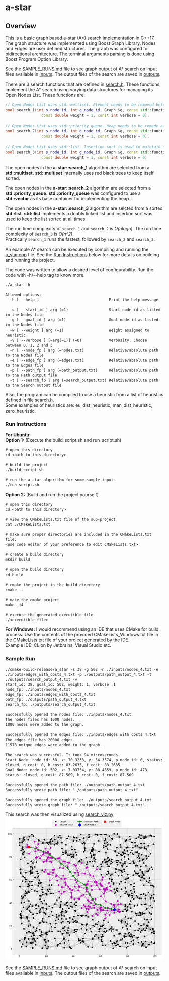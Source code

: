 # a-star

## Overview
This is a basic graph based a-star (A*) search implementation in C++17.  
The graph structure was implemented using Boost Graph Library. Nodes and Edges are user defined structures. 
The graph was configured for bidirectional architecture.
The terminal arguments parsing is done using Boost Program Option Library.

See the [SAMPLE_RUNS.md](./SAMPLE_RUNS.md) file to see graph output of A* search on input files available in 
[inputs](./inputs). The output files of the search are saved in [outputs](./outputs).

There are 3 search functions that are defined in [search.h](./search.h). These functions implement the A* search
using varying data structures for managing its Open Nodes List. These functions are:
```c++
// Open Nodes List uses std::multiset. Element needs to be removed before modification and then re-inserted.
bool search_1(int s_node_id, int g_node_id, Graph &g, const std::function<double(Node & , Node & )> &h_func,
                const double weight = 1, const int verbose = 0);

// Open Nodes List uses std::priority_queue. Heap needs to be remade after modification of an element.
bool search_2(int s_node_id, int g_node_id, Graph &g, const std::function<double(Node & , Node & )> &h_func,
                const double weight = 1, const int verbose = 0);

// Open Nodes List uses std::list. Insertion sort is used to maintain order.
bool search_3(int s_node_id, int g_node_id, Graph &g, const std::function<double(Node & , Node & )> &h_func,
                const double weight = 1, const int verbose = 0)
```
The open nodes in the **a-star::search_1** algorithm are selected from a **std::multiset**. **std::multiset** internally 
uses red black trees to keep itself sorted.

The open nodes in the **a-star::search_2** algorithm are selected from a **std::priority_queue**. 
**std::priority_queue** was configured to use a **std::vector** as its base container for implementing the heap.

The open nodes in the **a-star::search_3** algorithm are selcted from a sorted **std::list**. **std::list** implements 
a doubly linked list and insertion sort was used to keep the list sorted at all times.

The run time complexity of `search_1` and `search_2` is *O(nlogn)*. The run time complexity of `search_3` is *O(n^2)*.  
Practically `search_1` runs the fastest, followed by `search_2` and `search_3`.

An example A* search can be executed by compiling and running the [a_star.cpp](./a_star.cpp) file. See the
[Run Instructions](#run-instructions) below for more details on building and running the project.

The code was written to allow a desired level of configurability. Run the code with -h/--help tag to know more.  
```
./a_star -h

Allowed options:
  -h [ --help ]                               Print the help message
                                              
  -s [ --start_id ] arg (=1)                  Start node id as listed in the Nodes file
  -g [ --goal_id ] arg (=1)                   Goal node id as listed in the Nodes file
  -w [ --weight ] arg (=1)                    Weight assigned to heuristic
  -v [ --verbose ] [=arg(=1)] (=0)            Verbosity. Choose between 0, 1, 2 and 3
  -n [ --node_fp ] arg (=nodes.txt)           Relative/absolute path to the Nodes file
  -e [ --edge_fp ] arg (=edges.txt)           Relative/absolute path to the Edges file
  -p [ --path_fp ] arg (=path_output.txt)     Relative/absolute path to the Path output file
  -t [ --search_fp ] arg (=search_output.txt) Relative/absolute path to the Search output file
```

Also, the program can be compiled to use a heuristic from a list of heuristics defined in file [search.h](./search.h).  
Some examples of heuristics are: eu_dist_heuristic, man_dist_heuristic, zero_heuristic.  

### Run Instructions
**For Ubuntu:**  
**Option 1:** (Execute the build_script.sh and run_script.sh)
```shell script
# open this directory
cd <path to this directory>

# build the project
./build_script.sh

# run the a_star algorithm for some sample inputs
./run_script.sh
```

**Option 2:** (Build and run the project yourself)
```shell script
# open this directory
cd <path to this directory>

# view the CMakeLists.txt file of the sub-project
cat ./CMakeLists.txt

# make sure proper directories are included in the CMakeLists.txt file.
<use code editor of your preference to edit CMakeLists.txt>

# create a build directory
mkdir build

# open the build directory
cd build

# cmake the project in the build directory
cmake .. 

# make the cmake project
make -j4

# execute the generated executible file
./<executible file>
```

**For Windows:** I would recommend using an IDE that uses CMake for build process. Use the contents of the provided 
CMakeLists_Windows.txt file in the CMakeLists.txt file of your project generated by the IDE.  
Example IDE: CLion by Jetbrains, Visual Studio etc.

### Sample Run
```shell script
./cmake-build-release/a_star -s 38 -g 502 -n ./inputs/nodes_4.txt -e ./inputs/edges_with_costs_4.txt -p ./outputs/path_output_4.txt -t ./outputs/search_output_4.txt -v
start_id: 38, goal_id: 502, weight: 1, verbose: 1
node_fp: ./inputs/nodes_4.txt
edge_fp: ./inputs/edges_with_costs_4.txt
path_fp: ./outputs/path_output_4.txt
search_fp: ./outputs/search_output_4.txt

Successfully opened the nodes file: ./inputs/nodes_4.txt
The nodes files has 1000 nodes.
1000 nodes were added to the graph.

Successfully opened the edges file: ./inputs/edges_with_costs_4.txt
The edges file has 20000 edges.
11578 unique edges were added to the graph.

The search was successful. It took 94 microseconds.
Start Node: node_id: 38, x: 70.3233, y: 34.3574, p_node_id: 0, status: closed, g_cost: 0, h_cost: 83.2635, f_cost: 83.2635
Goal Node: node_id: 502, x: 7.03754, y: 88.4659, p_node_id: 473, status: closed, g_cost: 87.509, h_cost: 0, f_cost: 87.509

Successfully opened the path file: ./outputs/path_output_4.txt
Successfully wrote path file: "./outputs/path_output_4.txt".

Successfully opened the graph file: ./outputs/search_output_4.txt
Successfully wrote graph file: "./outputs/search_output_4.txt".
```

This search was then visualized using [search_viz.py](./support_files/search_viz.py)
![sol_4.png](./outputs/sol_4.png)

See the [SAMPLE_RUNS.md](./SAMPLE_RUNS.md) file to see graph output of A* search on input files available in 
[inputs](./inputs). The output files of the search are saved in [outputs](./outputs).

